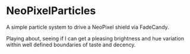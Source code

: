 NeoPixelParticles
=================

A simple particle system to drive a NeoPixel shield via FadeCandy. 

Playing about, seeing if I can get a pleasing brightness and hue variation within well defined boundaries of taste and decency.
